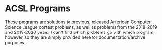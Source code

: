 # ACSL Programs

These programs are solutions to previous, released American Computer Science League contest problems, as well as problems from the 2018-2019 and 2019-2020 years. I can't find which problems go with which program, however, so they are simply provided here for documentation/archive purposes
